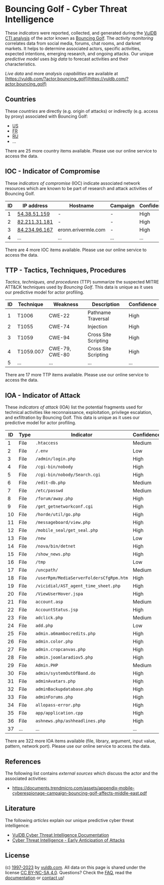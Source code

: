 # Bouncing Golf - Cyber Threat Intelligence

These _indicators_ were reported, collected, and generated during the [VulDB CTI analysis](https://vuldb.com/?kb.cti) of the actor known as [Bouncing Golf](https://vuldb.com/?actor.bouncing_golf). The _activity monitoring_ correlates data from social media, forums, chat rooms, and darknet markets. It helps to determine associated actors, specific activities, expected intentions, emerging research, and ongoing attacks. Our unique _predictive model_ uses _big data_ to forecast activities and their characteristics.

_Live data_ and more _analysis capabilities_ are available at [https://vuldb.com/?actor.bouncing_golf](https://vuldb.com/?actor.bouncing_golf)

## Countries

These _countries_ are directly (e.g. origin of attacks) or indirectly (e.g. access by proxy) associated with Bouncing Golf:

* [US](https://vuldb.com/?country.us)
* [FR](https://vuldb.com/?country.fr)
* [RU](https://vuldb.com/?country.ru)
* ...

There are 25 more country items available. Please use our online service to access the data.

## IOC - Indicator of Compromise

These _indicators of compromise_ (IOC) indicate associated network resources which are known to be part of research and attack activities of Bouncing Golf.

ID | IP address | Hostname | Campaign | Confidence
-- | ---------- | -------- | -------- | ----------
1 | [54.38.51.159](https://vuldb.com/?ip.54.38.51.159) | - | - | High
2 | [82.211.31.181](https://vuldb.com/?ip.82.211.31.181) | - | - | High
3 | [84.234.96.167](https://vuldb.com/?ip.84.234.96.167) | eronn.erivermle.com | - | High
4 | ... | ... | ... | ...

There are 4 more IOC items available. Please use our online service to access the data.

## TTP - Tactics, Techniques, Procedures

_Tactics, techniques, and procedures_ (TTP) summarize the suspected MITRE ATT&CK techniques used by _Bouncing Golf_. This data is unique as it uses our predictive model for actor profiling.

ID | Technique | Weakness | Description | Confidence
-- | --------- | -------- | ----------- | ----------
1 | T1006 | CWE-22 | Pathname Traversal | High
2 | T1055 | CWE-74 | Injection | High
3 | T1059 | CWE-94 | Cross Site Scripting | High
4 | T1059.007 | CWE-79, CWE-80 | Cross Site Scripting | High
5 | ... | ... | ... | ...

There are 17 more TTP items available. Please use our online service to access the data.

## IOA - Indicator of Attack

These _indicators of attack_ (IOA) list the potential fragments used for technical activities like reconnaissance, exploitation, privilege escalation, and exfiltration by Bouncing Golf. This data is unique as it uses our predictive model for actor profiling.

ID | Type | Indicator | Confidence
-- | ---- | --------- | ----------
1 | File | `.htaccess` | Medium
2 | File | `/.env` | Low
3 | File | `/admin/login.php` | High
4 | File | `/cgi-bin/nobody` | High
5 | File | `/cgi-bin/nobody/Search.cgi` | High
6 | File | `/edit-db.php` | Medium
7 | File | `/etc/passwd` | Medium
8 | File | `/forum/away.php` | High
9 | File | `/get_getnetworkconf.cgi` | High
10 | File | `/horde/util/go.php` | High
11 | File | `/messageboard/view.php` | High
12 | File | `/mobile_seal/get_seal.php` | High
13 | File | `/new` | Low
14 | File | `/nova/bin/detnet` | High
15 | File | `/show_news.php` | High
16 | File | `/tmp` | Low
17 | File | `/uncpath/` | Medium
18 | File | `/userRpm/MediaServerFoldersCfgRpm.htm` | High
19 | File | `/vicidial/AST_agent_time_sheet.php` | High
20 | File | `/ViewUserHover.jspa` | High
21 | File | `account.asp` | Medium
22 | File | `AccountStatus.jsp` | High
23 | File | `adclick.php` | Medium
24 | File | `add.php` | Low
25 | File | `admin.a6mambocredits.php` | High
26 | File | `admin.color.php` | High
27 | File | `admin.cropcanvas.php` | High
28 | File | `admin.joomlaradiov5.php` | High
29 | File | `Admin.PHP` | Medium
30 | File | `admin/systemOutOfBand.do` | High
31 | File | `adminAvatars.php` | High
32 | File | `adminBackupdatabase.php` | High
33 | File | `adminForums.php` | High
34 | File | `allopass-error.php` | High
35 | File | `app/application.cpp` | High
36 | File | `ashnews.php/ashheadlines.php` | High
37 | ... | ... | ...

There are 322 more IOA items available (file, library, argument, input value, pattern, network port). Please use our online service to access the data.

## References

The following list contains _external sources_ which discuss the actor and the associated activities:

* https://documents.trendmicro.com/assets/appendix-mobile-cyberespionage-campaign-bouncing-golf-affects-middle-east.pdf

## Literature

The following _articles_ explain our unique predictive cyber threat intelligence:

* [VulDB Cyber Threat Intelligence Documentation](https://vuldb.com/?kb.cti)
* [Cyber Threat Intelligence - Early Anticipation of Attacks](https://www.scip.ch/en/?labs.20201022)

## License

(c) [1997-2023](https://vuldb.com/?kb.changelog) by [vuldb.com](https://vuldb.com/?kb.about). All data on this page is shared under the license [CC BY-NC-SA 4.0](https://creativecommons.org/licenses/by-nc-sa/4.0/). Questions? Check the [FAQ](https://vuldb.com/?kb.faq), read the [documentation](https://vuldb.com/?kb) or [contact us](https://vuldb.com/?contact)!
